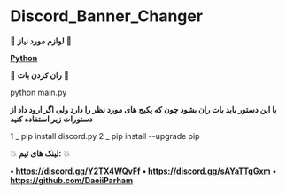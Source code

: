 # Discord_Banner_Changer

📝 **لوازم مورد نیاز** 📝

**[Python](https://www.python.org/)**

🤖 **ران کردن بات** 🤖

python main.py

**با این دستور باید بات ران بشود چون که پکیج های مورد نظر را دارد ولی اگر ارود داد از دستورات زیر استفاده کنید** 

1 _ pip install discord.py
2 _ pip install --upgrade pip

💥 **لینک های تیم:** 💥

**• https://discord.gg/Y2TX4WQvFf**
**• https://discord.gg/sAYaTTgGxm**
**• https://github.com/DaeiiParham**

